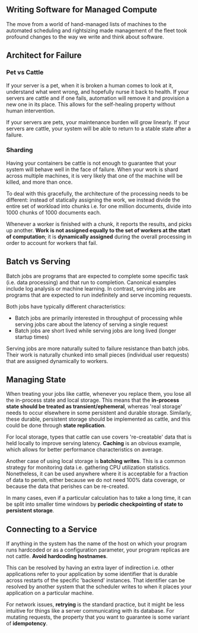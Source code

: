 ## Writing Software for Managed Compute

The move from a world of hand-managed lists of machines to the automated scheduling and rightsizing made management of the fleet took profound changes to the way we write and think about software.

## Architect for Failure

### Pet vs Cattle

If your server is a pet, when it is broken a human comes to look at it, understand what went wrong, and hopefully nurse it back to health. If your servers are cattle and if one fails, automation will remove it and provision a new one in its place. This allows for the self-healing property without human intervention.

If your servers are pets, your maintenance burden will grow linearly. If your servers are cattle, your system will be able to return to a stable state after a failure.

### Sharding

Having your containers be cattle is not enough to guarantee that your system will behave well in the face of failure. When your work is shard across multiple machines, it is very likely that one of the machine will be killed, and more than once.

To deal with this gracefully, the architecture of the processing needs to be different: instead of statically assigning the work, we instead divide the entire set of workload into chunks i.e. for one million documents, divide into 1000 chunks of 1000 documents each.

Whenever a worker is finished with a chunk, it reports the results, and picks up another. **Work is not assigned equally to the set of workers at the start of computation**; it is **dynamically assigned** during the overall processing in order to account for workers that fail.

## Batch vs Serving

Batch jobs are programs that are expected to complete some specific task (i.e. data processing) and that run to completion. Canonical examples include log analysis or machine learning. In contrast, serving jobs are programs that are expected to run indefinitely and serve incoming requests.

Both jobs have typically different characteristics:

- Batch jobs are primarily interested in throughput of processing while serving jobs care about the latency of serving a single request
- Batch jobs are short lived while serving jobs are long lived (longer startup times)

Serving jobs are more naturally suited to failure resistance than batch jobs. Their work is naturally chunked into small pieces (individual user requests) that are assigned dynamically to workers.

## Managing State

When treating your jobs like cattle, whenever you replace them, you lose all the in-process state and local storage. This means that the **in-process state should be treated as transient/ephemeral**, whereas 'real storage' needs to occur elsewhere in some persistent and durable storage. Similarly, these durable, persistent storage should be implemented as cattle, and this could be done through **state replication**.

For local storage, types that cattle can use covers 're-creatable' data that is held locally to improve serving latency. **Caching** is an obvious example, which allows for better performance characteristics on average.

Another case of using local storage is **batching writes**. This is a common strategy for monitoring data i.e. gathering CPU utilization statistics. Nonetheless, it can be used anywhere where it is acceptable for a fraction of data to perish, either because we do not need 100% data coverage, or because the data that perishes can be re-created.

In many cases, even if a particular calculation has to take a long time, it can be split into smaller time windows by **periodic checkpointing of state to persistent storage**.

## Connecting to a Service

If anything in the system has the name of the host on which your program runs hardcoded or as a configuration parameter, your program replicas are not cattle. **Avoid hardcoding hostnames**.

This can be resolved by having an extra layer of indirection i.e. other applications refer to your application by some identifier that is durable across restarts of the specific 'backend' instances. That identifier can be resolved by another system that the scheduler writes to when it places your application on a particular machine.

For network issues, **retrying** is the standard practice, but it might be less intuitive for things like a server communicating with its database. For mutating requests, the property that you want to guarantee is some variant of **idempotency**.
